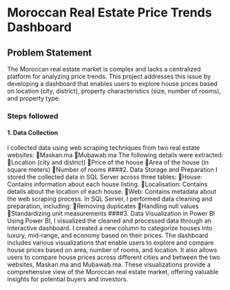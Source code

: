# Moroccan Real Estate Price Trends Dashboard

## Problem Statement

The Moroccan real estate market is complex and lacks a centralized platform for analyzing price trends. This project addresses this issue by developing a dashboard that enables users to explore house prices based on location (city, district), property characteristics (size, number of rooms), and property type.

### Steps followed 
#### 1. Data Collection

I collected data using web scraping techniques from two real estate websites:
Maskan.ma
Mubawab.ma
The following details were extracted:
Location (city and district)
Price of the house
Area of the house (in square meters)
Number of rooms
####2. Data Storage and Preparation
I stored the collected data in SQL Server across three tables:
House: Contains information about each house listing.
Localisation: Contains details about the location of each house.
Web: Contains metadata about the web scraping process.
In SQL Server, I performed data cleaning and preparation, including:
Removing duplicates
Handling null values
Standardizing unit measurements
####3. Data Visualization in Power BI
Using Power BI, I visualized the cleaned and processed data through an interactive dashboard. I created a new column to categorize houses into luxury, mid-range, and economy based on their prices. The dashboard includes various visualizations that enable users to explore and compare house prices based on area, number of rooms, and location. It also allows users to compare house prices across different cities and between the two websites, Maskan.ma and Mubawab.ma. These visualizations provide a comprehensive view of the Moroccan real estate market, offering valuable insights for potential buyers and investors.
